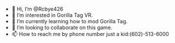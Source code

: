 - 👋 Hi, I’m @Rcbye426
- 👀 I’m interested in Gorilla Tag VR.
- 🌱 I’m currently learning how to mod Gorilla Tag.
- 💞️ I’m looking to collaborate on this game.
- 📫 How to reach me by phone number just a kid:(602)-513-6000

<!---
Rcbye426/Rcbye426 is a ✨ special ✨ repository because its `README.md` (this file) appears on your GitHub profile.
You can click the Preview link to take a look at your changes.
--->
